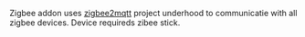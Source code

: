 Zigbee addon uses [zigbee2mqtt](https://github.com/Koenkk/zigbee2mqtt) project underhood to communicatie with all zigbee devices.
Device requireds zibee stick.
